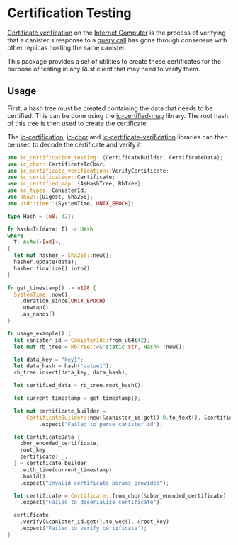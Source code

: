 # Certification Testing

[Certificate verification](https://internetcomputer.org/docs/current/references/ic-interface-spec#canister-signatures) on the [Internet Computer](https://dfinity.org) is the process of verifying that a canister's response to a [query call](https://internetcomputer.org/docs/current/references/ic-interface-spec#http-query) has gone through consensus with other replicas hosting the same canister.

This package provides a set of utilities to create these certificates for the purpose of testing in any Rust client that may need to verify them.

## Usage

First, a hash tree must be created containing the data that needs to be certified. This can be done using the [ic-certified-map](https://docs.rs/ic-certified-map/latest/ic_certified_map/) library. The root hash of this tree is then used to create the certificate.

The [ic-certification](https://docs.rs/ic-certification/latest/ic_certification/), [ic-cbor](https://docs.rs/ic-cbor/latest/ic_cbor/) and [ic-certificate-verification](https://docs.rs/ic-certificate-verification/latest/ic_certificate_verification/) libraries can then be used to decode the certificate and verify it.

```rust
use ic_certification_testing::{CertificateBuilder, CertificateData};
use ic_cbor::CertificateToCbor;
use ic_certificate_verification::VerifyCertificate;
use ic_certification::Certificate;
use ic_certified_map::{AsHashTree, RbTree};
use ic_types::CanisterId;
use sha2::{Digest, Sha256};
use std::time::{SystemTime, UNIX_EPOCH};

type Hash = [u8; 32];

fn hash<T>(data: T) -> Hash
where
  T: AsRef<[u8]>,
{
  let mut hasher = Sha256::new();
  hasher.update(data);
  hasher.finalize().into()
}

fn get_timestamp() -> u128 {
  SystemTime::now()
    .duration_since(UNIX_EPOCH)
    .unwrap()
    .as_nanos()
}

fn usage_example() {
  let canister_id = CanisterId::from_u64(42);
  let mut rb_tree = RbTree::<&'static str, Hash>::new();

  let data_key = "key1";
  let data_hash = hash("value1");
  rb_tree.insert(data_key, data_hash);

  let certified_data = rb_tree.root_hash();

  let current_timestamp = get_timestamp();

  let mut certificate_builder =
      CertificateBuilder::new(&canister_id.get().0.to_text(), &certified_data)
          .expect("Failed to parse canister id");

  let CertificateData {
    cbor_encoded_certificate,
    root_key,
    certificate: _,
  } = certificate_builder
    .with_time(current_timestamp)
    .build()
    .expect("Invalid certificate params provided");

  let certificate = Certificate::from_cbor(&cbor_encoded_certificate)
    .expect("Failed to deserialize certificate");

  certificate
    .verify(&canister_id.get().to_vec(), &root_key)
    .expect("Failed to verify certificate");
}
```
